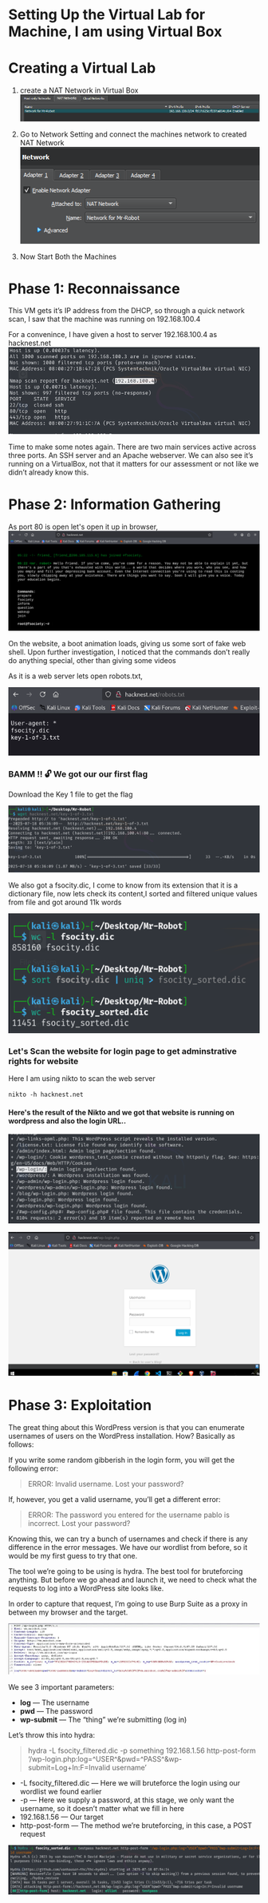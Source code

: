 # Setting Up the Virtual Lab for Machine, I am using Virtual Box 
# Creating a Virtual Lab
1. create a NAT Network in Virtual Box
![alt text](image.png)

2. Go to Network Setting and connect the machines network to created NAT Network
![alt text](image-1.png)

3. Now Start Both the Machines

# Phase 1: Reconnaissance

This VM gets it’s IP address from the DHCP, so through a quick network scan, I saw that the machine was running on 192.168.100.4

For a convenince, I have given a host to server 192.168.100.4 as hacknest.net
![alt text](screenshots/image-3.png)


 Time to make some notes again. There are two main services active across three ports. An SSH server and an Apache webserver. We can also see it’s running on a VirtualBox, not that it matters for our assessment or not like we didn’t already know this.

# Phase 2: Information Gathering
As port 80 is open let's open it up in browser,
![alt text](screenshots/webpage.png)

On the website, a boot animation loads, giving us some sort of fake web shell. Upon further investigation, I noticed that the commands don’t really do anything special, other than giving some videos

As it is a web server lets open robots.txt,

![alt text](screenshots/robot.png)

### BAMM !! 🔓 We got our our first flag 
Download the Key 1 file to get the flag

![alt text](screenshots/flag_1.png)

We also got a fsocity.dic, I come to know from its extension that it is a dictionary file, now lets check its content,I sorted and filtered unique values from file and got around 11k words

![](screenshots/sort.png)

### Let's Scan the website for login page to get adminstrative rights for website

Here I am using nikto to scan the web server

`nikto -h hacknest.net `

#### Here's the result of the Nikto and we got that website is running on wordpress and also the login URL..

![nikto output](screenshots/login_scan.png)


![wordpress Login Page](screenshots/login_page.png)


# Phase 3: Exploitation
The great thing about this WordPress version is that you can enumerate usernames of users on the WordPress installation. How? Basically as follows:

If you write some random gibberish in the login form, you will get the following error:

> ERROR: Invalid username. Lost your password?

If, however, you get a valid username, you’ll get a different error:

> ERROR: The password you entered for the username pablo is incorrect. Lost your password?

Knowing this, we can try a bunch of usernames and check if there is any difference in the error messages. We have our wordlist from before, so it would be my first guess to try that one.

The tool we’re going to be using is hydra. The best tool for bruteforcing anything. But before we go ahead and launch it, we need to check what the requests to log into a WordPress site looks like.

In order to capture that request, I’m going to use Burp Suite as a proxy in between my browser and the target.

![burp request](screenshots/burp.png)

We see 3 important parameters:

-   **log**  — The username
-   **pwd**  — The password
-   **wp-submit**  — The “thing” we’re submitting (log in)


Let’s throw this into hydra:

> hydra -L fsocity_filtered.dic -p something 192.168.1.56 http-post-form ‘/wp-login.php:log=^USER^&pwd=^PASS^&wp-submit=Log+In:F=Invalid username’


-   -L fsocity_filtered.dic — Here we will bruteforce the login using our wordlist we found earlier
-   -p — Here we supply a password, at this stage, we only want the username, so it doesn’t matter what we fill in here
-   192.168.1.56 — Our target
-   http-post-form — The method we’re bruteforcing, in this case, a POST request

![hydra_username](screenshots/username.png)